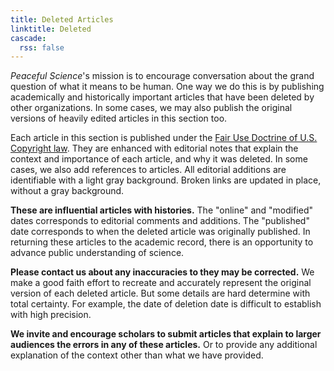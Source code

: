 ```yaml
---
title: Deleted Articles
linktitle: Deleted
cascade:
  rss: false
---
```


*Peaceful Science*'s mission is to encourage conversation about the grand question of what it means to be human. One way we do this is by publishing academically and historically important articles that have been deleted by other organizations. In some cases, we may also publish the original versions of heavily edited articles in this section too. 

Each article in this section is published under the [Fair Use Doctrine of U.S. Copyright law](/prints/fair-use-deleted). They are enhanced with editorial notes that explain the context and importance of each article, and why it was deleted.  In some cases, we also add references to articles. All editorial additions are identifiable with a light gray background. Broken links are  updated in place, without a gray background.

**These are influential articles with histories.** The "online" and "modified" dates corresponds to  editorial comments and additions. The "published" date  corresponds to when the deleted article was originally published. In returning these articles to the academic record, there is an opportunity to advance public understanding of science. 

**Please contact us about any inaccuracies to they may be corrected.** We make a good faith effort to recreate and accurately represent the original version of each deleted article. But some details are hard determine with total certainty. For example, the date of deletion date is difficult to establish with high precision.  

**We invite and encourage scholars to submit articles that explain to larger audiences the errors in any of these articles.** Or to provide any additional explanation of the context other than what we have provided.



